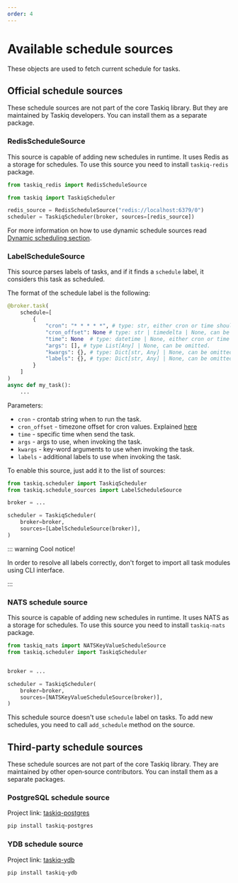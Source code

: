 ```yaml
---
order: 4
---
```


# Available schedule sources

These objects are used to fetch current schedule for tasks.

## Official schedule sources

These schedule sources are not part of the core Taskiq library. But they are maintained by Taskiq developers. You can install them as a separate package.

### RedisScheduleSource

This source is capable of adding new schedules in runtime. It uses Redis as a storage for schedules.
To use this source you need to install `taskiq-redis` package.

```python
from taskiq_redis import RedisScheduleSource

from taskiq import TaskiqScheduler

redis_source = RedisScheduleSource("redis://localhost:6379/0")
scheduler = TaskiqScheduler(broker, sources=[redis_source])
```

For more information on how to use dynamic schedule sources read [Dynamic scheduling section](../guide/scheduling-tasks.md#dynamic-scheduling).


### LabelScheduleSource

This source parses labels of tasks, and if it finds a `schedule` label, it considers this task as scheduled.

The format of the schedule label is the following:

```python
@broker.task(
    schedule=[
        {
            "cron": "* * * * *", # type: str, either cron or time should be specified.
            "cron_offset": None # type: str | timedelta | None, can be omitted.
            "time": None  # type: datetime | None, either cron or time should be specified.
            "args": [], # type List[Any] | None, can be omitted.
            "kwargs": {}, # type: Dict[str, Any] | None, can be omitted.
            "labels": {}, # type: Dict[str, Any] | None, can be omitted.
        }
    ]
)
async def my_task():
    ...
```

Parameters:

- `cron` - crontab string when to run the task.
- `cron_offset` - timezone offset for cron values. Explained [here](../guide/scheduling-tasks.md#working-with-timezones)
- `time` - specific time when send the task.
- `args` - args to use, when invoking the task.
- `kwargs` - key-word arguments to use when invoking the task.
- `labels` - additional labels to use when invoking the task.

To enable this source, just add it to the list of sources:

```python
from taskiq.scheduler import TaskiqScheduler
from taskiq.schedule_sources import LabelScheduleSource

broker = ...

scheduler = TaskiqScheduler(
    broker=broker,
    sources=[LabelScheduleSource(broker)],
)
```

::: warning Cool notice!

In order to resolve all labels correctly, don't forget to import
all task modules using CLI interface.

:::

### NATS schedule source

This source is capable of adding new schedules in runtime. It uses NATS as a storage for schedules.
To use this source you need to install `taskiq-nats` package.

```python
from taskiq_nats import NATSKeyValueScheduleSource
from taskiq.scheduler import TaskiqScheduler


broker = ...

scheduler = TaskiqScheduler(
    broker=broker,
    sources=[NATSKeyValueScheduleSource(broker)],
)
```

This schedule source doesn't use `schedule` label on tasks. To add new schedules, you need to call `add_schedule` method on the source.

## Third-party schedule sources

These schedule sources are not part of the core Taskiq library. They are maintained by other open‑source contributors. You can install them as a separate packages.

### PostgreSQL schedule source

Project link: [taskiq-postgres](https://github.com/danfimov/taskiq-postgres)

```bash
pip install taskiq-postgres
```

### YDB schedule source

Project link: [taskiq-ydb](https://github.com/danfimov/taskiq-ydb)

```bash
pip install taskiq-ydb
```
